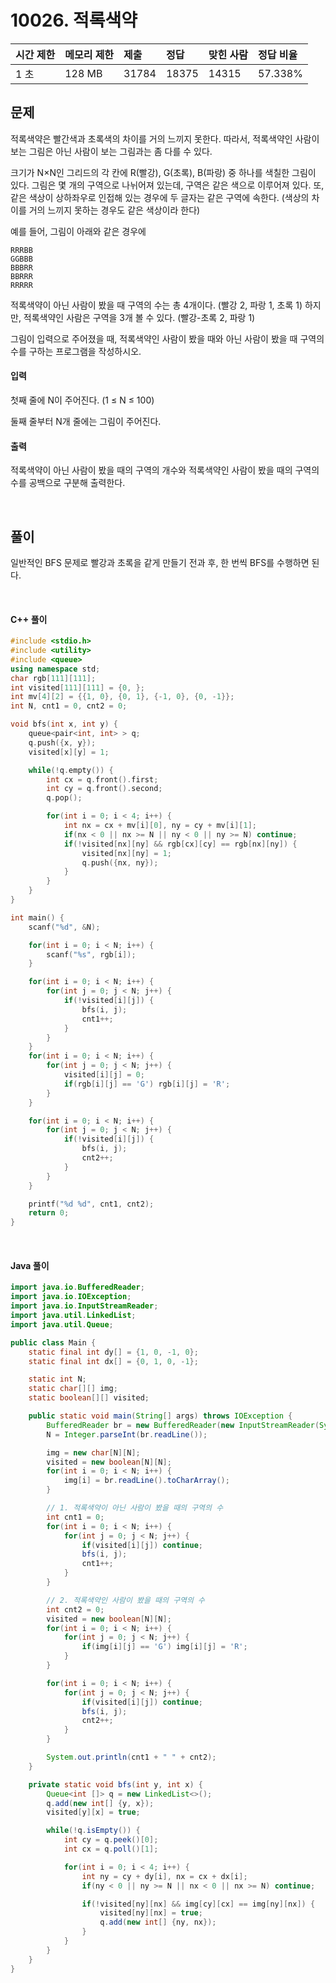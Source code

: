 # 10026. 적록색약

| 시간 제한 | 메모리 제한 | 제출  | 정답  | 맞힌 사람 | 정답 비율 |
| :-------- | :---------- | :---- | :---- | :-------- | :-------- |
| 1 초      | 128 MB      | 31784 | 18375 | 14315     | 57.338%   |

## 문제

적록색약은 빨간색과 초록색의 차이를 거의 느끼지 못한다. 따라서, 적록색약인 사람이 보는 그림은 아닌 사람이 보는 그림과는 좀 다를 수 있다.

크기가 N×N인 그리드의 각 칸에 R(빨강), G(초록), B(파랑) 중 하나를 색칠한 그림이 있다. 그림은 몇 개의 구역으로 나뉘어져 있는데, 구역은 같은 색으로 이루어져 있다. 또, 같은 색상이 상하좌우로 인접해 있는 경우에 두 글자는 같은 구역에 속한다. (색상의 차이를 거의 느끼지 못하는 경우도 같은 색상이라 한다)

예를 들어, 그림이 아래와 같은 경우에

```
RRRBB
GGBBB
BBBRR
BBRRR
RRRRR
```

적록색약이 아닌 사람이 봤을 때 구역의 수는 총 4개이다. (빨강 2, 파랑 1, 초록 1) 하지만, 적록색약인 사람은 구역을 3개 볼 수 있다. (빨강-초록 2, 파랑 1)

그림이 입력으로 주어졌을 때, 적록색약인 사람이 봤을 때와 아닌 사람이 봤을 때 구역의 수를 구하는 프로그램을 작성하시오.

#### 입력

첫째 줄에 N이 주어진다. (1 ≤ N ≤ 100)

둘째 줄부터 N개 줄에는 그림이 주어진다.

#### 출력

적록색약이 아닌 사람이 봤을 때의 구역의 개수와 적록색약인 사람이 봤을 때의 구역의 수를 공백으로 구분해 출력한다.

<br>

## 풀이

일반적인 BFS 문제로 빨강과 초록을 같게 만들기 전과 후, 한 번씩 BFS를 수행하면 된다.

<br>

#### C++ 풀이

```c++
#include <stdio.h>
#include <utility>
#include <queue>
using namespace std;
char rgb[111][111];
int visited[111][111] = {0, };
int mv[4][2] = {{1, 0}, {0, 1}, {-1, 0}, {0, -1}};
int N, cnt1 = 0, cnt2 = 0;

void bfs(int x, int y) {
    queue<pair<int, int> > q;
    q.push({x, y});
    visited[x][y] = 1;

    while(!q.empty()) {
        int cx = q.front().first;
        int cy = q.front().second;
        q.pop();

        for(int i = 0; i < 4; i++) {
            int nx = cx + mv[i][0], ny = cy + mv[i][1];
            if(nx < 0 || nx >= N || ny < 0 || ny >= N) continue;
            if(!visited[nx][ny] && rgb[cx][cy] == rgb[nx][ny]) {
                visited[nx][ny] = 1;
                q.push({nx, ny});
            }
        }
    }
}

int main() {
    scanf("%d", &N);

    for(int i = 0; i < N; i++) {
        scanf("%s", rgb[i]);
    }

    for(int i = 0; i < N; i++) {
        for(int j = 0; j < N; j++) {
            if(!visited[i][j]) {
                bfs(i, j);
                cnt1++;
            }
        }
    }
    for(int i = 0; i < N; i++) {
        for(int j = 0; j < N; j++) {
            visited[i][j] = 0;
            if(rgb[i][j] == 'G') rgb[i][j] = 'R';
        }
    }

    for(int i = 0; i < N; i++) {
        for(int j = 0; j < N; j++) {
            if(!visited[i][j]) {
                bfs(i, j);
                cnt2++;
            }
        }
    }

    printf("%d %d", cnt1, cnt2);
    return 0;
}
```

<br>

#### Java 풀이

```java
import java.io.BufferedReader;
import java.io.IOException;
import java.io.InputStreamReader;
import java.util.LinkedList;
import java.util.Queue;

public class Main {
	static final int dy[] = {1, 0, -1, 0};
	static final int dx[] = {0, 1, 0, -1};

	static int N;
	static char[][] img;
	static boolean[][] visited;

	public static void main(String[] args) throws IOException {
		BufferedReader br = new BufferedReader(new InputStreamReader(System.in));
		N = Integer.parseInt(br.readLine());

		img = new char[N][N];
		visited = new boolean[N][N];
		for(int i = 0; i < N; i++) {
			img[i] = br.readLine().toCharArray();
		}

		// 1. 적록색약이 아닌 사람이 봤을 때의 구역의 수
		int cnt1 = 0;
		for(int i = 0; i < N; i++) {
			for(int j = 0; j < N; j++) {
				if(visited[i][j]) continue;
				bfs(i, j);
				cnt1++;
			}
		}

		// 2. 적록색약인 사람이 봤을 때의 구역의 수
		int cnt2 = 0;
		visited = new boolean[N][N];
		for(int i = 0; i < N; i++) {
			for(int j = 0; j < N; j++) {
				if(img[i][j] == 'G') img[i][j] = 'R';
			}
		}

		for(int i = 0; i < N; i++) {
			for(int j = 0; j < N; j++) {
				if(visited[i][j]) continue;
				bfs(i, j);
				cnt2++;
			}
		}

		System.out.println(cnt1 + " " + cnt2);
	}

	private static void bfs(int y, int x) {
		Queue<int []> q = new LinkedList<>();
		q.add(new int[] {y, x});
		visited[y][x] = true;

		while(!q.isEmpty()) {
			int cy = q.peek()[0];
			int cx = q.poll()[1];

			for(int i = 0; i < 4; i++) {
				int ny = cy + dy[i], nx = cx + dx[i];
				if(ny < 0 || ny >= N || nx < 0 || nx >= N) continue;

				if(!visited[ny][nx] && img[cy][cx] == img[ny][nx]) {
					visited[ny][nx] = true;
					q.add(new int[] {ny, nx});
				}
			}
		}
	}
}
```
